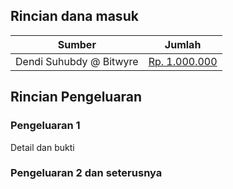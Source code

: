 ## Rincian dana masuk

| Sumber | Jumlah |
|-----------------|---------------|
| Dendi Suhubdy @ Bitwyre  | <a href="https://user-images.githubusercontent.com/2534060/60674329-1b382400-9ea4-11e9-8f39-d93ca6ec159d.jpeg">Rp. 1.000.000</a> |

## Rincian Pengeluaran

### Pengeluaran 1

Detail dan bukti

### Pengeluaran 2 dan seterusnya

